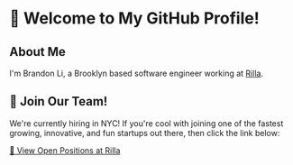 # 👋 Welcome to My GitHub Profile!

## About Me
I'm Brandon Li, a Brooklyn based software engineer working at [Rilla](https://www.rilla.com/).

## 🚀 Join Our Team!
We're currently hiring in NYC! If you're cool with joining one of the fastest growing, innovative, and fun startups out there, then click the link below:

[🔗 View Open Positions at Rilla](https://jobs.ashbyhq.com/rilla)
